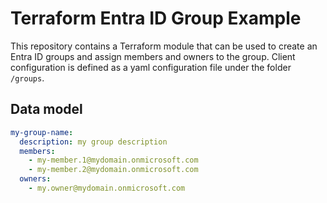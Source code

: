 # Terraform Entra ID Group Example

This repository contains a Terraform module that can be used to create an Entra ID groups and assign members and owners to the group. Client configuration is defined as a yaml configuration file under the folder `/groups`.

## Data model

```yaml
my-group-name:
  description: my group description
  members:
    - my-member.1@mydomain.onmicrosoft.com
    - my-member.2@mydomain.onmicrosoft.com
  owners:
    - my.owner@mydomain.onmicrosoft.com
```
